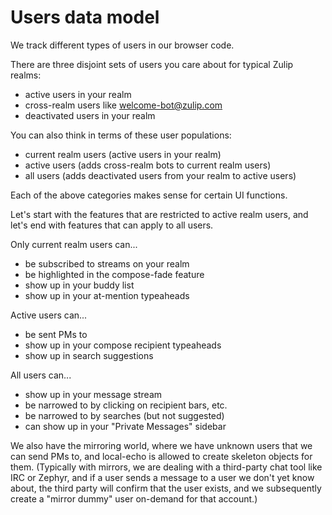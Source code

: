# Users data model

We track different types of users in our browser code.

There are three disjoint sets of users you care about
for typical Zulip realms:

- active users in your realm
- cross-realm users like welcome-bot@zulip.com
- deactivated users in your realm

You can also think in terms of these user populations:

- current realm users (active users in your realm)
- active users (adds cross-realm bots to current realm users)
- all users (adds deactivated users from your realm to active users)

Each of the above categories makes sense for certain UI functions.

Let's start with the features that are restricted to active realm
users, and let's end with features that can apply to all users.

Only current realm users can...
- be subscribed to streams on your realm
- be highlighted in the compose-fade feature
- show up in your buddy list
- show up in your at-mention typeaheads

Active users can...
- be sent PMs to
- show up in your compose recipient typeaheads
- show up in search suggestions

All users can...
- show up in your message stream
- be narrowed to by clicking on recipient bars, etc.
- be narrowed to by searches (but not suggested)
- can show up in your "Private Messages" sidebar

We also have the mirroring world, where we have unknown users
that we can send PMs to, and local-echo is allowed to create
skeleton objects for them.  (Typically with mirrors, we are
dealing with a third-party chat tool like IRC or Zephyr, and
if a user sends a message to a user we don't yet know about,
the third party will confirm that the user exists, and we
subsequently create a "mirror dummy" user on-demand for that
account.)
